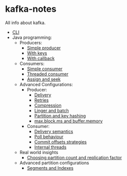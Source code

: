 # kafka-notes

All info about kafka.

- [CLI](docs/CLI.md)
- Java programming:
    * Producers:
        * [Simple producer](docs/Java/Producer/Producer.md) 
        * [With keys](docs/Java/Producer/ProducerWithKeys.md)
        * [With callback](docs/Java/Producer/ProducerWithCallback.md)
    * Consumers: 
        * [Simple consumer](docs/Java/Consumer/Consumer.md)
        * [Threaded consumer](docs/Java/Consumer/ConsumerThread.md)
        * [Assign and seek](docs/Java/Consumer/ConsumerAssignAndSeek.md)
    * Advanced Configurations:
        * Producer:
            * [Delivery](docs/Java/AdvancedConfigurations/Producer/Delivery/Acks.md)
            * [Retries](docs/Java/AdvancedConfigurations/Producer/Retries/Retries.md)
            * [Compression](docs/Java/AdvancedConfigurations/Producer/Compression/Compression.md)
            * [Linger and batch](docs/Java/AdvancedConfigurations/Producer/LingerBatch/LingerBatch.md)
            * [Partition and key hashing](docs/Java/AdvancedConfigurations/Producer/Partition/Partition.md)
            * [max.block.ms and buffer.memory](docs/Java/AdvancedConfigurations/Producer/MaxBlockAndBufferMemory/MaxBlockAndBufferMemory.md)
        * Consumer:
            * [Delivery semantics](docs/Java/AdvancedConfigurations/Consumer/Semantics/Semantics.md)
            * [Poll behaviour](docs/Java/AdvancedConfigurations/Consumer/PollBehaviour/PollBehaviour.md)
            * [Commit offsets strategies](docs/Java/AdvancedConfigurations/Consumer/CommitOffsetStrategies/CommitOffsetStrategies.md)
            * [Internal threads](docs/Java/AdvancedConfigurations/Consumer/InternalThreads/InternalThreads.md)
    * Real world insights
        * [Choosing partition count and replication factor](docs/RealWorldInsights/RealWorldInsights.md)
    * Advanced partition configurations
        * [Segments and Indexes](docs/AdvancedTopicsConfig/AdvancedTopicsConfig.md)